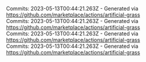 Commits: 2023-05-13T00:44:21.263Z - Generated via https://github.com/marketplace/actions/artificial-grass
<br>
Commits: 2023-05-13T00:44:21.263Z - Generated via https://github.com/marketplace/actions/artificial-grass
<br>
Commits: 2023-05-13T00:44:21.263Z - Generated via https://github.com/marketplace/actions/artificial-grass
<br>
Commits: 2023-05-13T00:44:21.263Z - Generated via https://github.com/marketplace/actions/artificial-grass
<br>
